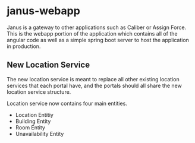 # janus-webapp
Janus is a gateway to other applications such as Caliber or Assign Force. This is the webapp portion of the application which contains all of the angular code as well as a simple spring boot server to host the application in production.

## New Location Service
The new location service is meant to replace all other existing location services that each portal have, and the portals should all share the new location service structure.

Location service now contains four main entities.
- Location Entitiy
- Building Entity
- Room Entity
- Unavailability Entity


